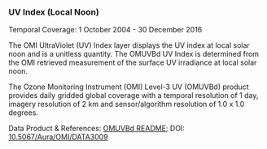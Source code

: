 ### UV Index (Local Noon)
Temporal Coverage: 1 October 2004 - 30 December 2016

The OMI UltraViolet (UV) Index layer displays the UV index at local solar noon and is a unitless quantity. The OMUVBd UV Index is determined from the OMI retrieved measurement of the surface UV irradiance at local solar noon.  

The Ozone Monitoring Instrument (OMI) Level-3 UV (OMUVBd) product provides daily gridded global coverage with a temporal resolution of 1 day, imagery resolution of 2 km and sensor/algorithm resolution of 1.0 x 1.0 degrees.

Data Product & References: [OMUVBd README](https://acdisc.gesdisc.eosdis.nasa.gov/data/Aura_OMI_Level3/OMUVBd.003/doc/OMUVB_L3d_readme.pdf); DOI: [10.5067/Aura/OMI/DATA3009](https://disc.gsfc.nasa.gov/datacollection/OMUVBd_V003.html)
